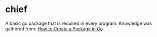 # chief
A basic go package that is required in every program. Knowledge was gathered from: [How to Create a Package in Go](https://medium.com/mindorks/how-to-create-a-package-in-go-ae4e79b95241)